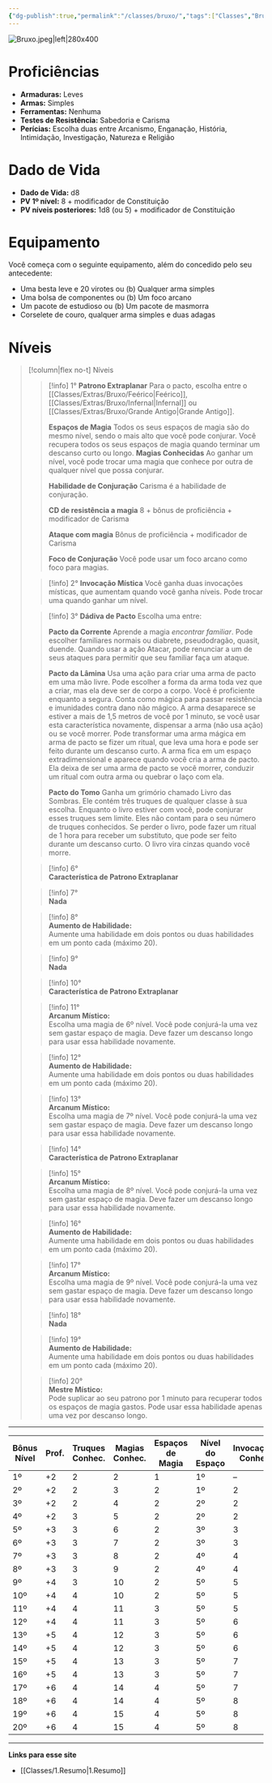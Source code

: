 ```yaml
---
{"dg-publish":true,"permalink":"/classes/bruxo/","tags":["Classes","Bruxo"],"created":"2024-07-23T13:25:18.145-03:00"}
---
```



![Bruxo.jpeg|left|280x400](/img/user/Arquivos/Bruxo.jpeg)

# Proficiências
- **Armaduras:** Leves  
- **Armas:** Simples  
- **Ferramentas:** Nenhuma  
- **Testes de Resistência:** Sabedoria e Carisma  
- **Perícias:** Escolha duas entre Arcanismo, Enganação, História, Intimidação, Investigação, Natureza e Religião

# Dado de Vida
- **Dado de Vida:** d8  
- **PV 1º nível:** 8 + modificador de Constituição  
- **PV níveis posteriores:** 1d8 (ou 5) + modificador de Constituição

# Equipamento
Você começa com o seguinte equipamento, além do concedido pelo seu antecedente:
- Uma besta leve e 20 virotes ou (b) Qualquer arma simples
- Uma bolsa de componentes ou (b) Um foco arcano
- Um pacote de estudioso ou (b) Um pacote de masmorra
- Corselete de couro, qualquer arma simples e duas adagas


# Níveis
>[!column|flex no-t] Níveis
>> [!info] 1°
>> **Patrono Extraplanar**
>> Para o pacto, escolha entre o [[Classes/Extras/Bruxo/Feérico\|Feérico]], [[Classes/Extras/Bruxo/Infernal\|Infernal]] ou [[Classes/Extras/Bruxo/Grande Antigo\|Grande Antigo]].
>> 
>> **Espaços de Magia**
>> Todos os seus espaços de magia são do mesmo nível, sendo o mais alto que você pode conjurar. Você recupera todos os seus espaços de magia quando terminar um descanso curto ou longo.
>> **Magias Conhecidas**
>> Ao ganhar um nível, você pode trocar uma magia que conhece por outra de qualquer nível que possa conjurar.
>> 
>> **Habilidade de Conjuração** 
>> Carisma é a habilidade de conjuração.
>> 
>> **CD de resistência a magia**
>> 8 + bônus de proficiência + modificador de Carisma
>> 
>> **Ataque com magia**
>> Bônus de proficiência + modificador de Carisma
>> 
>> **Foco de Conjuração**
>> Você pode usar um foco arcano como foco para magias.
>
>> [!info] 2°
>> **Invocação Mística**
>> Você ganha duas invocações místicas, que aumentam quando você ganha níveis. Pode trocar uma quando ganhar um nível.
>
>> [!info] 3°
>> **Dádiva de Pacto**
>> Escolha uma entre:
>> 
>> **Pacto da Corrente**
>> Aprende a magia *encontrar familiar*. Pode escolher familiares normais ou diabrete, pseudodragão, quasit, duende. Quando usar a ação Atacar, pode renunciar a um de seus ataques para permitir que seu familiar faça um ataque.
>> 
>> **Pacto da Lâmina**
>> Usa uma ação para criar uma arma de pacto em uma mão livre. Pode escolher a forma da arma toda vez que a criar, mas ela deve ser de corpo a corpo. Você é proficiente enquanto a segura. Conta como mágica para passar resistência e imunidades contra dano não mágico. A arma desaparece se estiver a mais de 1,5 metros de você por 1 minuto, se você usar esta característica novamente, dispensar a arma (não usa ação) ou se você morrer. Pode transformar uma arma mágica em arma de pacto se fizer um ritual, que leva uma hora e pode ser feito durante um descanso curto. A arma fica em um espaço extradimensional e aparece quando você cria a arma de pacto. Ela deixa de ser uma arma de pacto se você morrer, conduzir um ritual com outra arma ou quebrar o laço com ela.
>> 
>> **Pacto do Tomo**
>> Ganha um grimório chamado Livro das Sombras. Ele contém três truques de qualquer classe à sua escolha. Enquanto o livro estiver com você, pode conjurar esses truques sem limite. Eles não contam para o seu número de truques conhecidos. Se perder o livro, pode fazer um ritual de 1 hora para receber um substituto, que pode ser feito durante um descanso curto. O livro vira cinzas quando você morre.
>
>> [!info] 6°  
>> **Característica de Patrono Extraplanar**  
>  
>> [!info] 7°  
>> **Nada**  
>  
>> [!info] 8°  
>> **Aumento de Habilidade:**  
>> Aumente uma habilidade em dois pontos ou duas habilidades em um ponto cada (máximo 20).  
>  
>> [!info] 9°  
>> **Nada**  
>  
>> [!info] 10°  
>> **Característica de Patrono Extraplanar**  
>  
>> [!info] 11°  
>> **Arcanum Místico:**  
>> Escolha uma magia de 6º nível. Você pode conjurá-la uma vez sem gastar espaço de magia. Deve fazer um descanso longo para usar essa habilidade novamente.  
>  
>> [!info] 12°  
>> **Aumento de Habilidade:**  
>> Aumente uma habilidade em dois pontos ou duas habilidades em um ponto cada (máximo 20).  
>  
>> [!info] 13°  
>> **Arcanum Místico:**  
>> Escolha uma magia de 7º nível. Você pode conjurá-la uma vez sem gastar espaço de magia. Deve fazer um descanso longo para usar essa habilidade novamente.  
>  
>> [!info] 14°  
>> **Característica de Patrono Extraplanar**  
>  
>> [!info] 15°  
>> **Arcanum Místico:**  
>> Escolha uma magia de 8º nível. Você pode conjurá-la uma vez sem gastar espaço de magia. Deve fazer um descanso longo para usar essa habilidade novamente.  
>  
>> [!info] 16°  
>> **Aumento de Habilidade:**  
>> Aumente uma habilidade em dois pontos ou duas habilidades em um ponto cada (máximo 20).  
>  
>> [!info] 17°  
>> **Arcanum Místico:**  
>> Escolha uma magia de 9º nível. Você pode conjurá-la uma vez sem gastar espaço de magia. Deve fazer um descanso longo para usar essa habilidade novamente.  
>  
>> [!info] 18°  
>> **Nada**  
>  
>> [!info] 19°  
>> **Aumento de Habilidade:**  
>> Aumente uma habilidade em dois pontos ou duas habilidades em um ponto cada (máximo 20).  
>  
>> [!info] 20°  
>> **Mestre Místico:**  
>> Pode suplicar ao seu patrono por 1 minuto para recuperar todos os espaços de magia gastos. Pode usar essa habilidade apenas uma vez por descanso longo.  
___

| Bônus<br/>Nível        |  Prof. | Truques<br/>Conhec. | Magias<br/>Conhec. | Espaços de<br/>Magia | Nível do<br/>Espaço | Invocações<br/>Conhec. |
|------------------------|--------|---------------------|--------------------|----------------------|---------------------|------------------------|
| 1º                     | +2     | 2                   | 2                  | 1                    | 1º                  | –                      |
| 2º                     | +2     | 2                   | 3                  | 2                    | 1º                  | 2                      |
| 3º                     | +2     | 2                   | 4                  | 2                    | 2º                  | 2                      |
| 4º                     | +2     | 3                   | 5                  | 2                    | 2º                  | 2                      |
| 5º                     | +3     | 3                   | 6                  | 2                    | 3º                  | 3                      |
| 6º                     | +3     | 3                   | 7                  | 2                    | 3º                  | 3                      |
| 7º                     | +3     | 3                   | 8                  | 2                    | 4º                  | 4                      |
| 8º                     | +3     | 3                   | 9                  | 2                    | 4º                  | 4                      |
| 9º                     | +4     | 3                   | 10                 | 2                    | 5º                  | 5                      |
| 10º                    | +4     | 4                   | 10                 | 2                    | 5º                  | 5                      |
| 11º                    | +4     | 4                   | 11                 | 3                    | 5º                  | 5                      |
| 12º                    | +4     | 4                   | 11                 | 3                    | 5º                  | 6                      |
| 13º                    | +5     | 4                   | 12                 | 3                    | 5º                  | 6                      |
| 14º                    | +5     | 4                   | 12                 | 3                    | 5º                  | 6                      |
| 15º                    | +5     | 4                   | 13                 | 3                    | 5º                  | 7                      |
| 16º                    | +5     | 4                   | 13                 | 3                    | 5º                  | 7                      |
| 17º                    | +6     | 4                   | 14                 | 4                    | 5º                  | 7                      |
| 18º                    | +6     | 4                   | 14                 | 4                    | 5º                  | 8                      |
| 19º                    | +6     | 4                   | 15                 | 4                    | 5º                  | 8                      |
| 20º                    | +6     | 4                   | 15                 | 4                    | 5º                  | 8                      |
___
**Links para esse site**
- [[Classes/1.Resumo\|1.Resumo]]